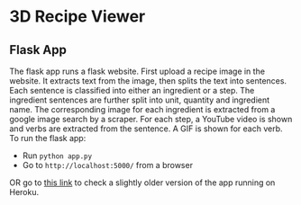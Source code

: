 # 3D Recipe Viewer

## Flask App
The flask app runs a flask website. First upload a recipe image in the website. It extracts text from the image, then splits the text into sentences. Each sentence is classified into either an ingredient or a step. The ingredient sentences are further split into unit, quantity and ingredient name. The corresponding image for each ingredient is extracted from a google image search by a scraper. For each step, a YouTube video is shown and verbs are extracted from the sentence. A GIF is shown for each verb.
To run the flask app:
 - Run `python app.py`
 - Go to `http://localhost:5000/` from a browser

OR go to [this link](https://dsc-flask-api-heroku.herokuapp.com/) to check a slightly older version of the app running on Heroku.
